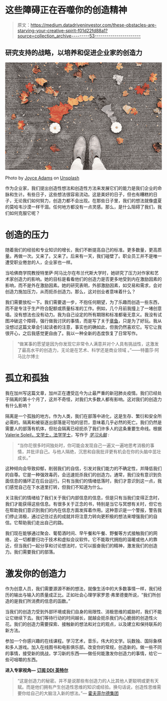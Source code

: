 # 这些障碍正在吞噬你的创造精神

> 原文：<https://medium.datadriveninvestor.com/these-obstacles-are-starving-your-creative-spirit-f01d22fd88a1?source=collection_archive---------53----------------------->

## 研究支持的战略，以培养和促进企业家的创造力

![](img/9d98ae19749ed2685cecd557bb5f8000.png)

Photo by [Joyce Adams](https://unsplash.com/@hebrews12girl?utm_source=unsplash&utm_medium=referral&utm_content=creditCopyText) on [Unsplash](https://unsplash.com/s/photos/creativity?utm_source=unsplash&utm_medium=referral&utm_content=creditCopyText)

作为企业家，我们提出创造性想法和创造性方法来发展它们的能力是我们企业的命脉和生计。有些日子，这些想法很容易流动。这是美好的日子，但也有糟糕的日子，无论我们如何努力，创造力都不会出现。在那些日子里，我们的想法就像盛夏的莫哈韦沙漠一样干涸。任何地方都没有一点灵感。那么，是什么阻碍了我们，我们如何克服它呢？

# 创造的压力

随着我们的经验和专业知识的增长，我们不断提高自己的标准。更多数量，更高质量。再做一次。又来了。又来了。后来有一天，我们碰壁了。职业员工并不是唯一遭受职业倦怠的人，企业家也一样。

当哈佛商学院教授特里萨·阿马比尔在布兰代斯大学时，她研究了压力对作家和艺术家创造力的影响。她的目标是看看他们的创造力是否更多地受到内在激励因素的影响，而不是外在激励因素。她的研究表明，外部激励因素，如交易和需求，会对创造力施加压力，从而扼杀创造力。那么，这对创业者意味着什么？

我们需要放松一下。我们需要退一步，不抱任何期望，为了乐趣而创造一些东西，而不是专注于生产符合配额或质量标准的工作。例如，几个月前我撞上了一堵创意墙。没有想法也没有动力。我为自己设定的所有期限和标准都毫无意义。我没有试图冲破这个障碍，强行做我讨厌的事情，而是写了关于[章鱼](https://medium.com/on-being-a-writer/be-like-the-octopus-13e0f8df6a61)，只是为了好玩。我从没想过这篇文章会引起读者的注意，事实也的确如此，但我仍然喜欢它。写它让我很开心，之后我感觉更自由了。我以一种全新的态度恢复了日常写作。

> “做某事的愿望是因为你发现它非常令人满意并对个人具有挑战性，这激发了最高水平的创造力，无论是在艺术、科学还是商业领域
> 。”――特蕾莎·阿马比尔博士

# 孤立和孤独

我在加州写这篇文章，加州正在遭受迄今为止最严重的新冠肺炎疫情。我们已经处于隔离的第十个月了，这并不奇怪，对我们大多数人都有影响。这对我们的创造力有什么影响？

隔离是一个孤独的地方。作为人类，我们在部落中进化，这是生存、繁衍和安全所必需的。隔离和被驱逐出部落是可怕的惩罚，意味着几乎必然的死亡。我们仍然是需要人的部落有机体，但社会隔离已经扼杀了我们许多人的这条重要生命线。根据 [Valerie Soleil，文学士，法学学士](https://www.learning-mind.com/author/valerie/)，写作于 [*学习头脑*](https://www.learning-mind.com/social-isolation-brain/) *:*

> “当你花很多时间独处时，你可能会发现自己一遍又一遍地思考消极的事情，并批评自己。与他人隔绝，沉思和自我批评更有机会在你的头脑中茁壮成长。”

这种倾向会导致抑郁，削弱我们的自信，引发对我们能力的不确定性，并降低我们的自尊。它是一种强效毒药，会迅速扼杀我们的创造力。通常，我们没有意识到负面信息的循环正在后台运行。只有当我们的情绪低落时，我们才意识到这一点，我们感觉自己在下水道里打转，但我们不知道为什么。

关注我们的情绪给了我们关于我们内部信息的信息，但是只有当我们变得正念时，我们才能获得这些信息。有很多关于正念的书，特别是当它与冥想有关时，但它也在帮助我们意识到我们的内在信息方面发挥着作用。这种意识是一个警报，警告我们停止消极，通过记住过去的成就并将注意力转向更积极的想法来增强我们的自信。它帮助我们走出自己的路。

我们现在能够通过聚会、葡萄酒时间、早午餐和午餐、野餐等方式接触我们的网络，这一切都要归功于技术和虚拟会议软件。它不能取代拥抱的温暖或他人的靠近，但当我们一起分享和讨论想法时，它可以振奋我们的精神，激发我们的创造力。我们需要我们的部落。

# 激发你的创造力

作为创意人员，我们需要源源不断的想法，就像生活中的大多数事情一样，我们经历的输出与输入的质量成正比。正如社会心理学家罗恩·弗里德曼所说，“我们所创造的是我们所消费的信息的函数。”

当我们的创造力受到外部环境或我们自身的局限性、消极思维的威胁时，我们不能让它继续下去。我们等待行动的时间越长，就越会扼杀我们内心脆弱的创造性火花。我们的创造力需要探索、接触新的想法和对立的观点，以及建立和保持联系的新方法。

参加一个你感兴趣的在线课程。学习艺术，音乐，伟大的文学。玩数独、国际象棋和多人游戏。加入在线图书和电影俱乐部。改变你的常规，创造新的。做一些不同的事情，接受新的挑战，学习新的东西——做任何能激发你创造力的事情，给它一些可咀嚼的东西。

**进入专家视角—** [**订阅 DDI 英特尔**](https://datadriveninvestor.com/ddi-intel)

> “这是创造力的秘密。并不是说那些有创造力的人比其他人更聪明或更有天赋。而是他们拥有产生创造性思维的知识或经验。换句话说，创造性思维需要你给自己的大脑注入新的想法。”— [霍夫菲尔德集团](https://www.hoffeldgroup.com/)